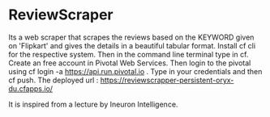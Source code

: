 # ReviewScraper
Its a web scraper that scrapes the reviews based on the KEYWORD given on 'Flipkart' and gives the details in a beautiful tabular format.
Install cf cli for the respective system. Then in the command line terminal type in cf. Create an free account in Pivotal Web Services. Then login to the pivotal using cf login -a https://api.run.pivotal.io . Type in your credentials and then cf push.
The deployed url : https://reviewscrapper-persistent-oryx-du.cfapps.io/

It is inspired from a lecture by Ineuron Intelligence.
